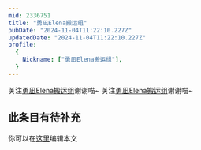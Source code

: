 ```yaml
---
mid: 2336751
title: "勇凪Elena搬运组"
pubDate: "2024-11-04T11:22:10.227Z"
updatedDate: "2024-11-04T11:22:10.227Z"
profile:
  {
    Nickname: ["勇凪Elena搬运组"],
  }
---
```


关注[勇凪Elena搬运组](https://space.bilibili.com/2336751)谢谢喵~ 关注[勇凪Elena搬运组](https://space.bilibili.com/2336751)谢谢喵~

## 此条目有待补充
你可以在[这里](https://github.com/Yuhanawa/VTuber.ICU/edit/master/src/content/v/勇凪Elena搬运组/index.md)编辑本文
